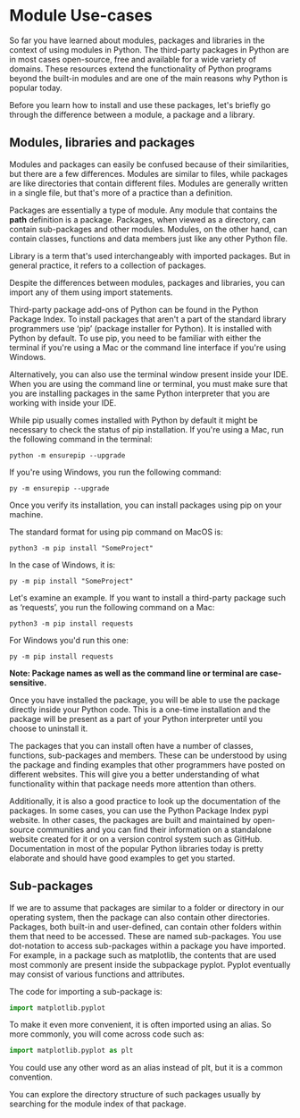 # Module Use-cases

So far you have learned about modules, packages and libraries in the context of using modules in Python. The third-party packages in Python are in most cases open-source, free and available for a wide variety of domains. These resources extend the functionality of Python programs beyond the built-in modules and are one of the main reasons why Python is popular today.

Before you learn how to install and use these packages, let's briefly go through the difference between a module, a package and a library.

## Modules, libraries and packages

Modules and packages can easily be confused because of their similarities, but there are a few differences. Modules are similar to files, while packages are like directories that contain different files. Modules are generally written in a single file, but that's more of a practice than a definition. 

Packages are essentially a type of module. Any module that contains the __path__ definition is a package. Packages, when viewed as a directory, can contain sub-packages and other modules. Modules, on the other hand, can contain classes, functions and data members just like any other Python file. 

Library is a term that's used interchangeably with imported packages. But in general practice, it refers to a collection of packages.

Despite the differences between modules, packages and libraries, you can import any of them using import statements.  

Third-party package add-ons of Python can be found in the Python Package Index. To install packages that aren't a part of the standard library programmers use ‘pip’ (package installer for Python). It is installed with Python by default. To use pip, you need to be familiar with either the terminal if you're using a Mac or the command line interface if you're using Windows. 

Alternatively, you can also use the terminal window present inside your IDE. When you are using the command line or terminal, you must make sure that you are installing packages in the same Python interpreter that you are working with inside your IDE. 

While pip usually comes installed with Python by default it might be necessary to check the status of pip installation. If you're using a Mac, run the following command in the terminal:

```
python -m ensurepip --upgrade
```

If you're using Windows, you run the following command: 

```
py -m ensurepip --upgrade
```

Once you verify its installation, you can install packages using pip on your machine.

The standard format for using pip command on MacOS is:

```
python3 -m pip install "SomeProject"
```

In the case of Windows, it is:

```
py -m pip install "SomeProject"
```

Let's examine an example. If you want to install a third-party package such as ‘requests’, you run the following command on a Mac: 

```
python3 -m pip install requests
```

For Windows you'd run this one:

```
py -m pip install requests
```

<b>Note: Package names as well as the command line or terminal are case-sensitive.</b>

Once you have installed the package, you will be able to use the package directly inside your Python code. This is a one-time installation and the package will be present as a part of your Python interpreter until you choose to uninstall it.

The packages that you can install often have a number of classes, functions, sub-packages and members. These can be understood by using the package and finding examples that other programmers have posted on different websites. This will give you a better understanding of what functionality within that package needs more attention than others. 

Additionally, it is also a good practice to look up the documentation of the packages. In some cases, you can use the Python Package Index pypi website. In other cases, the packages are built and maintained by open-source communities and you can find their information on a standalone website created for it or on a version control system such as GitHub. Documentation in most of the popular Python libraries today is pretty elaborate and should have good examples to get you started.

## Sub-packages

If we are to assume that packages are similar to a folder or directory in our operating system, then the package can also contain other directories. Packages, both built-in and user-defined, can contain other folders within them that need to be accessed. These are named sub-packages. You use dot-notation to access sub-packages within a package you have imported. For example, in a package such as matplotlib, the contents that are used most commonly are present inside the subpackage pyplot. Pyplot eventually may consist of various functions and attributes.

The code for importing a sub-package is:

```python
import matplotlib.pyplot
```

To make it even more convenient, it is often imported using an alias. So more commonly, you will come across code such as:

```python
import matplotlib.pyplot as plt
```

You could use any other word as an alias instead of plt, but it is a common convention.

You can explore the directory structure of such packages usually by searching for the module index of that package.